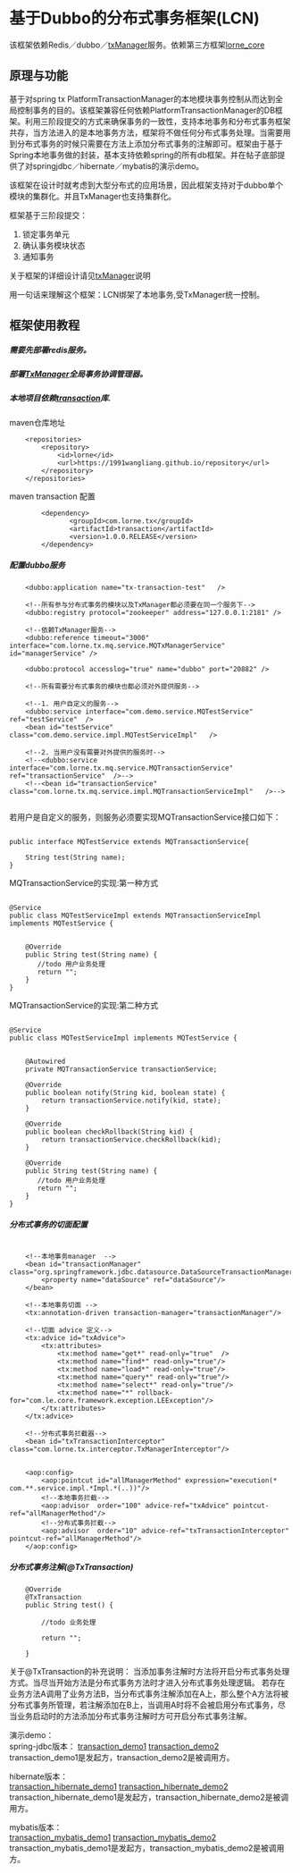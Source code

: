 # 基于Dubbo的分布式事务框架(LCN)

  该框架依赖Redis／dubbo／[txManager](https://github.com/1991wangliang/txManager)服务。依赖第三方框架[lorne_core](https://github.com/1991wangliang/lorne_core)
  
## 原理与功能
  基于对spring tx PlatformTransactionManager的本地模块事务控制从而达到全局控制事务的目的。该框架兼容任何依赖PlatformTransactionManager的DB框架。利用三阶段提交的方式来确保事务的一致性，支持本地事务和分布式事务框架共存，当方法进入的是本地事务方法，框架将不做任何分布式事务处理。当需要用到分布式事务的时候只需要在方法上添加分布式事务的注解即可。框架由于基于Spring本地事务做的封装，基本支持依赖spring的所有db框架。并在帖子底部提供了对springjdbc／hibernate／mybatis的演示demo。
  
  
  该框架在设计时就考虑到大型分布式的应用场景，因此框架支持对于dubbo单个模块的集群化。并且TxManager也支持集群化。
  
框架基于三阶段提交：
  
1. 锁定事务单元
2. 确认事务模块状态
3. 通知事务
   

关于框架的详细设计请见[txManager](https://github.com/1991wangliang/txManager)说明

用一句话来理解这个框架：LCN绑架了本地事务,受TxManager统一控制。

   
## 框架使用教程
##### 需要先部署redis服务。  
##### 部署[TxManager](https://github.com/1991wangliang/txManager)全局事务协调管理器。  
##### 本地项目依赖[transaction](https://github.com/1991wangliang/transaction)库.  

maven仓库地址

```$xslt
    <repositories>
        <repository>
            <id>lorne</id>
            <url>https://1991wangliang.github.io/repository</url>
        </repository>
    </repositories>
```
maven transaction 配置

``` 
        <dependency>
               <groupId>com.lorne.tx</groupId>
               <artifactId>transaction</artifactId>
               <version>1.0.0.RELEASE</version>
        </dependency> 
```
##### 配置dubbo服务
```
    <dubbo:application name="tx-transaction-test"   />

    <!--所有参与分布式事务的模块以及TxManager都必须要在同一个服务下-->
    <dubbo:registry protocol="zookeeper" address="127.0.0.1:2181" />

    <!--依赖TxManager服务-->
    <dubbo:reference timeout="3000" interface="com.lorne.tx.mq.service.MQTxManagerService" id="managerService" />

    <dubbo:protocol accesslog="true" name="dubbo" port="20882" />

    <!--所有需要分布式事务的模块也都必须对外提供服务-->

    <!--1. 用户自定义的服务-->
    <dubbo:service interface="com.demo.service.MQTestService" ref="testService"  />
    <bean id="testService" class="com.demo.service.impl.MQTestServiceImpl"   />

    <!--2. 当用户没有需要对外提供的服务时-->
    <!--<dubbo:service interface="com.lorne.tx.mq.service.MQTransactionService" ref="transactionService"  />-->
    <!--<bean id="transactionService" class="com.lorne.tx.mq.service.impl.MQTransactionServiceImpl"   />-->
    
```         
若用户是自定义的服务，则服务必须要实现MQTransactionService接口如下：
```$xslt

public interface MQTestService extends MQTransactionService{

    String test(String name);
}

```
MQTransactionService的实现:第一种方式
```$xslt

@Service
public class MQTestServiceImpl extends MQTransactionServiceImpl implements MQTestService {

    
    @Override
    public String test(String name) {
       //todo 用户业务处理 
       return "";
    }
}

```
MQTransactionService的实现:第二种方式
```$xslt

@Service
public class MQTestServiceImpl implements MQTestService {


    @Autowired
    private MQTransactionService transactionService;
    
    @Override
    public boolean notify(String kid, boolean state) {
        return transactionService.notify(kid, state);
    }

    @Override
    public boolean checkRollback(String kid) {
        return transactionService.checkRollback(kid);
    }

    @Override
    public String test(String name) {
       //todo 用户业务处理 
       return "";
    }
}

```

##### 分布式事务的切面配置
  
```$xslt

    <!--本地事务manager  -->
    <bean id="transactionManager" class="org.springframework.jdbc.datasource.DataSourceTransactionManager">
        <property name="dataSource" ref="dataSource"/>
    </bean>

    <!--本地事务切面 -->
    <tx:annotation-driven transaction-manager="transactionManager"/>

    <!--切面 advice 定义-->
    <tx:advice id="txAdvice">
        <tx:attributes>
            <tx:method name="get*" read-only="true"  />
            <tx:method name="find*" read-only="true"/>
            <tx:method name="load*" read-only="true"/>
            <tx:method name="query*" read-only="true"/>
            <tx:method name="select*" read-only="true"/>
            <tx:method name="*" rollback-for="com.le.core.framework.exception.LEException"/>
        </tx:attributes>
    </tx:advice>

    <!--分布式事务拦截器-->
    <bean id="txTransactionInterceptor" class="com.lorne.tx.interceptor.TxManagerInterceptor"/>


    <aop:config>
        <aop:pointcut id="allManagerMethod" expression="execution(* com.**.service.impl.*Impl.*(..))"/>
        <!--本地事务拦截-->
        <aop:advisor  order="100" advice-ref="txAdvice" pointcut-ref="allManagerMethod"/>
        <!--分布式事务拦截-->
        <aop:advisor  order="10" advice-ref="txTransactionInterceptor" pointcut-ref="allManagerMethod"/>
    </aop:config>

```

##### 分布式事务注解(@TxTransaction)
```$xslt
    @Override
    @TxTransaction
    public String test() {

        //todo 业务处理

        return "";

    }
```
关于@TxTransaction的补充说明：
当添加事务注解时方法将开启分布式事务处理方式。当尽当开始方法是分布式事务方法时才进入分布式事务处理逻辑。
若存在业务方法A调用了业务方法B，当分布式事务注解添加在A上，那么整个A方法将被分布式事务所管理，若注解添加在B上，当调用A时将不会被启用分布式事务，尽当业务启动时的方法添加分布式事务注解时方可开启分布式事务注解。


演示demo：  
spring-jdbc版本：
[transaction_demo1](https://github.com/1991wangliang/transaction_demo1) [transaction_demo2](https://github.com/1991wangliang/transaction_demo2)   
transaction_demo1是发起方，transaction_demo2是被调用方。

hibernate版本：  
[transaction_hibernate_demo1](https://github.com/1991wangliang/transaction_hibernate_demo1) [transaction_hibernate_demo2](https://github.com/1991wangliang/transaction_hibernate_demo2)   
transaction_hibernate_demo1是发起方，transaction_hibernate_demo2是被调用方。

mybatis版本：  
[transaction_mybatis_demo1](https://github.com/1991wangliang/transaction_mybatis_demo1) [transaction_mybatis_demo2](https://github.com/1991wangliang/transaction_mybatis_demo2)   
transaction_mybatis_demo1是发起方，transaction_mybatis_demo2是被调用方。
